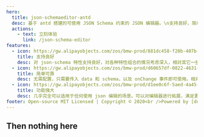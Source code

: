 ```yaml
---
hero:
  title: json-schemaeditor-antd
  desc: 基于 antd 搭建的可使用 JSON Schema 约束的 JSON 编辑器。\n支持良好，简单可靠，效率更高。
  actions:
    - text: 立刻体验
      link: /json-schema-editor
features:
  - icon: https://gw.alipayobjects.com/zos/bmw-prod/881dc458-f20b-407b-947a-95104b5ec82b/k79dm8ih_w144_h144.png
    title: 支持良好
    desc: 对 json-schema 特性支持良好，对各种特性组合的情况考虑深入，相对其它一些同类产品，支持 oneOf/anyOf 嵌套且组合 $ref、编辑元模式等特性功能。
  - icon: https://gw.alipayobjects.com/zos/bmw-prod/d60657df-0822-4631-9d7c-e7a869c2f21c/k79dmz3q_w126_h126.png
    title: 简单可靠
    desc: 无需配置，只需要传入 data 和 schema，以及 onChange 事件即可使用。相对于其它的 json 编辑方式(vscode编辑)，具有更高的编辑效率。
  - icon: https://gw.alipayobjects.com/zos/bmw-prod/d1ee0c6f-5aed-4a45-a507-339a4bfe076c/k7bjsocq_w144_h144.png
    title: 功能强大
    desc: 几乎完全可以适用于任何使用 json 编辑的场景。可以对编辑器进行拓展，满足更多个性化编辑需求。
footer: Open-source MIT Licensed | Copyright © 2020<br />Powered by [dumi](https://d.umijs.org)
---
```


## Then nothing here
